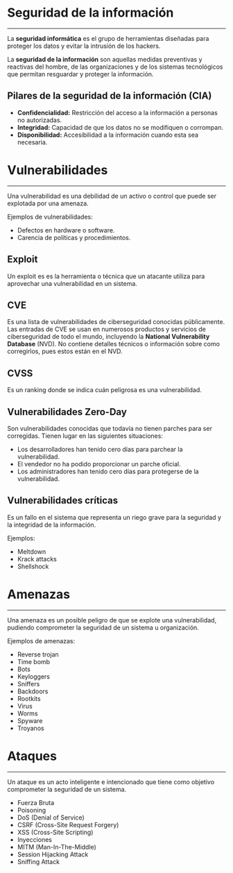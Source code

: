 # Seguridad de la información
---

La **seguridad informática** es el grupo de herramientas diseñadas para proteger los datos y evitar la intrusión de los hackers.

La **seguridad de la información** son aquellas medidas preventivas y reactivas del hombre, de las organizaciones y de los sistemas tecnológicos que permitan resguardar y
proteger la información.

## Pilares de la seguridad de la información (CIA)

- **Confidencialidad:** Restricción del acceso a la información a personas no autorizadas.
- **Integridad:** Capacidad de que los datos no se modifiquen o corrompan.
- **Disponibilidad:** Accesibilidad a la información cuando esta sea necesaria.

# Vulnerabilidades
---

Una vulnerabilidad es una debilidad de un activo o control que puede ser explotada por una amenaza.

Ejemplos de vulnerabilidades:

- Defectos en hardware o software.
- Carencia de políticas y procedimientos.
## Exploit

Un exploit es es la herramienta o técnica que un atacante utiliza para aprovechar una vulnerabilidad en un sistema.
## CVE

Es una lista de vulnerabilidades de ciberseguridad conocidas públicamente. Las entradas de CVE se usan en numerosos productos y servicios de ciberseguridad de todo el mundo, incluyendo la **National Vulnerability Database** (NVD). No contiene detalles técnicos o información sobre como corregirlos, pues estos están en el NVD.
## CVSS

Es un ranking donde se indica cuán peligrosa es una vulnerabilidad.
## Vulnerabilidades Zero-Day

Son vulnerabilidades conocidas que todavía no tienen parches para ser corregidas. Tienen lugar en las siguientes situaciones:

- Los desarrolladores han tenido cero días para parchear la vulnerabilidad.
- El vendedor no ha podido proporcionar un parche oficial.
- Los administradores han tenido cero días para protegerse de la vulnerabilidad.

## Vulnerabilidades críticas

Es un fallo en el sistema que representa un riego grave para la seguridad y la integridad de la información.

Ejemplos:

- Meltdown
- Krack attacks
- Shellshock

# Amenazas
---

Una amenaza es un posible peligro de que se explote una vulnerabilidad, pudiendo comprometer la seguridad de un sistema u organización.

Ejemplos de amenazas:

- Reverse trojan
- Time bomb
- Bots
- Keyloggers
- Sniffers
- Backdoors
- Rootkits
- Virus
- Worms
- Spyware
- Troyanos

# Ataques
---

Un ataque es un acto inteligente e intencionado que tiene como objetivo comprometer la seguridad de un sistema.

- Fuerza Bruta
- Poisoning
- DoS (Denial of Service)
- CSRF (Cross-Site Request Forgery)
- XSS (Cross-Site Scripting)
- Inyecciones
- MITM (Man-In-The-Middle)
- Session Hijacking Attack
- Sniffing Attack


